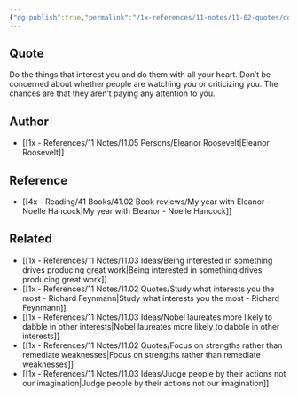 ```yaml
---
{"dg-publish":true,"permalink":"/1x-references/11-notes/11-02-quotes/do-the-things-that-interest-you-and-do-them-with-all-your-heart-dont-be-concerned-about-whether-people-are-watching-you-eleanor-roosevelt/","title":"Do the things that interest you and do them with all your heart. Dont be concerned about whether people are watching you - Eleanor Roosevelt","created":"2023-10-20T17:05:42.000+03:00","updated":"2024-02-14T20:18:45.781+03:00"}
---
```



## Quote
Do the things that interest you and do them with all your heart. Don’t be concerned about whether people are watching you or criticizing you. The chances are that they aren’t paying any attention to you.

## Author
- [[1x - References/11 Notes/11.05 Persons/Eleanor Roosevelt\|Eleanor Roosevelt]]

## Reference
- [[4x - Reading/41 Books/41.02 Book reviews/My year with Eleanor - Noelle Hancock\|My year with Eleanor - Noelle Hancock]]

## Related
- [[1x - References/11 Notes/11.03 Ideas/Being interested in something drives producing great work\|Being interested in something drives producing great work]]
- [[1x - References/11 Notes/11.02 Quotes/Study what interests you the most - Richard Feynmann\|Study what interests you the most - Richard Feynmann]]
- [[1x - References/11 Notes/11.03 Ideas/Nobel laureates more likely to dabble in other interests\|Nobel laureates more likely to dabble in other interests]]
- [[1x - References/11 Notes/11.02 Quotes/Focus on strengths rather than remediate weaknesses\|Focus on strengths rather than remediate weaknesses]]
- [[1x - References/11 Notes/11.03 Ideas/Judge people by their actions not our imagination\|Judge people by their actions not our imagination]]